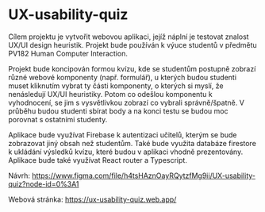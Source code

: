 # UX-usability-quiz

Cílem projektu je vytvořit webovou aplikaci, jejíž náplní je testovat znalost
UX/UI design heuristik. Projekt bude používán k výuce studentů v předmětu 
PV182 Human Computer Interaction.

Projekt bude koncipován formou kvízu, kde se studentům postupně zobrazí různé
webové komponenty (např. formulář), u kterých budou studenti muset kliknutím
vybrat ty části komponenty, o kterých si myslí, že nenásledují UX/UI
heuristiky. Potom co odešlou komponentu k vyhodnocení, se jim s vysvětlivkou
zobrazí co vybrali správně/špatně. V průběhu budou studenti sbírat body a na
konci testu se budou moc porovnat s ostatními studenty.

Aplikace bude využívat Firebase k autentizaci učitelů, kterým se bude
zobrazovat jiný obsah než studentům. Také bude využita databáze firestore k
ukládání výsledků kvízu, které budou v aplikaci vhodně prezentovány. Aplikace
bude také využívat React router a Typescript.

Návrh: https://www.figma.com/file/h4tsHAznOayRQytzfMg9ii/UX-usability-quiz?node-id=0%3A1

Webová stránka: https://ux-usability-quiz.web.app/
